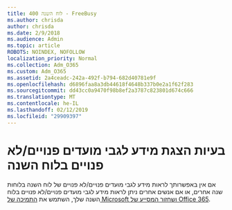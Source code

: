 ```yaml
---
title: לוח השנה 400 - FreeBusy
ms.author: chrisda
author: chrisda
ms.date: 2/9/2018
ms.audience: Admin
ms.topic: article
ROBOTS: NOINDEX, NOFOLLOW
localization_priority: Normal
ms.collection: Adm_O365
ms.custom: Adm_O365
ms.assetid: 2a4ceadc-242a-492f-b794-682d40781e9f
ms.openlocfilehash: d6896faa8a3db44618f4648b337b0e2a1f62f283
ms.sourcegitcommit: dd43cc0a9470f98b8ef2a3787c823801d674c666
ms.translationtype: MT
ms.contentlocale: he-IL
ms.lasthandoff: 02/12/2019
ms.locfileid: "29909397"
---
```

# <a name="issues-seeing-calendar-freebusy-information"></a>בעיות הצגת מידע לגבי מועדים פנויים/לא פנויים בלוח השנה

אם אין באפשרותך לראות מידע לגבי מועדים פנויים/לא פנויים של לוח השנה בלוחות שנה אחרים, או אם אנשים אחרים ניתן לראות מידע לגבי מועדים פנויים/לא פנויים בלוח השנה שלך, השתמש את [התמיכה של Microsoft ושחזור המסייע של Office 365](https://diagnostics.office.com/).
  

